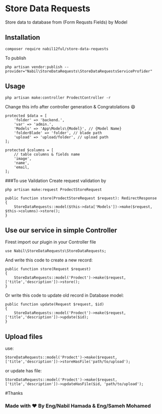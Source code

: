 # Store Data Requests

Store data to database from (Form Requsts Fields) by Model

## Installation

```
composer require nabil12ful/store-data-requests
```
To publish
```
php artisan vendor:publish --provider="Nabil\StoreDataRequests\StoreDataRequestsServiceProfider"
```
## Usage

```
php artisan make:controller ProdectController -r
```

Change this info after controller generation & Congratolations :smile:

	protected $data = [
        'folder' => 'backend.',
        'var' => 'admin.',
        'Models' => 'App\Models\{Model}', // {Model Name}
        'folderBlade' => 'folder', // blade path
        'upload' => 'upload/folder', // upload path
    ];

    protected $columns = [
        // table columns & fields name
		'image',
		'name',
		'email,
    ];

###To use Vaildation 
Create request validation by
```
php artisan make:request ProdectStoreRequest
```

	public function store(ProdectStoreRequest $request): RedirectResponse
	{
		StoreDataRequests::model($this->data['Models'])->make($request, $this->columns)->store();
	}


## Use our service in simple Controller
Firest import our plugin in your Controller file
```
use Nabil\StoreDataRequests\StoreDataRequests;
```
And write this code to create a new record:

	public function store(Request $request)
	{
		StoreDataRequests::model('Prodect')->make($request, ['title','description'])->store();
	}

Or write this code to update old record in Database model:

	public function update(Request $request, $id)
	{
		StoreDataRequests::model('Prodect')->make($request, ['title','description'])->update($id);
	}

## Upload files

use:

```
StoreDataRequests::model('Prodect')->make($request, ['title','description'])->storeHasFile('path/to/upload');
```
or update has file:

```
StoreDataRequests::model('Prodect')->make($request, ['title','description'])->updateHasFile($id, 'path/to/upload');
```

#Thanks
### Made with :heart: By Eng/Nabil Hamada & Eng/Sameh Mohamed
